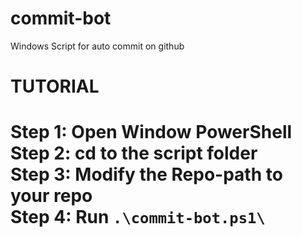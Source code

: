 ﻿# commit-bot
Windows Script for auto commit on github
<br/>

<h1>TUTORIAL<h1/>
Step 1: Open Window PowerShell <br/>
Step 2: cd to the script folder <br/>
Step 3: Modify the Repo-path to your repo <br/>
Step 4: Run <code>.\commit-bot.ps1\</code> <br/>
